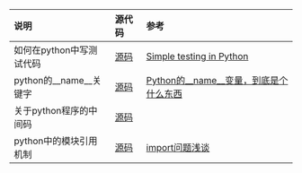 
| 说明 | 源代码 | 参考 |
| :----- | :----- | :---- |
|如何在python中写测试代码|[源码](./test-example/factorial_test.py)|[Simple testing in Python](https://pymbook.readthedocs.io/en/latest/testing.html#coverage-example)
|python的__name__关键字|[源码](./__name__/nameScript.py)|[Python的__name__变量，到底是个什么东西](https://zhuanlan.zhihu.com/p/57309137)
|关于python程序的中间码|[源码](./how-to-generate-pyc/readme.md)|
|python中的模块引用机制|[源码](./module/README.md)| [import问题浅谈](https://zhuanlan.zhihu.com/p/69099185) |
